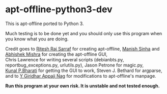 apt-offline-python3-dev
=======================
This is apt-offline ported to Python 3.

Much testing is to be done yet and you should only use this program when you know what you are doing.

Credit goes to [Ritesh Raj Sarraf](https://github.com/rickysarraf) for creating apt-offline, [Manish Sinha](https://github.com/manish) and [Abhishek Mishra](https://github.com/ideamonk) for creating the apt-offline GUI,  
Chris Lawrence for writing several scripts (debianbts.py, reportbug_exceptions.py, urlutils.py), Jason Petrone for magic.py,  
[Kunal P.Bharati](https://github.com/kunal) for getting the GUI to work,  Steven J. Bethard for argparse, and to [Y Giridhar Appaji Nag](https://github.com/appaji) for modifications to apt-offline's manpage.

**Run this program at your own risk. It is unstable and not tested enough.**
